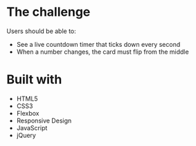 # The challenge

Users should be able to:

- See a live countdown timer that ticks down every second
- When a number changes, the card must flip from the middle


# Built with

- HTML5
- CSS3
- Flexbox
- Responsive Design
- JavaScript
- jQuery